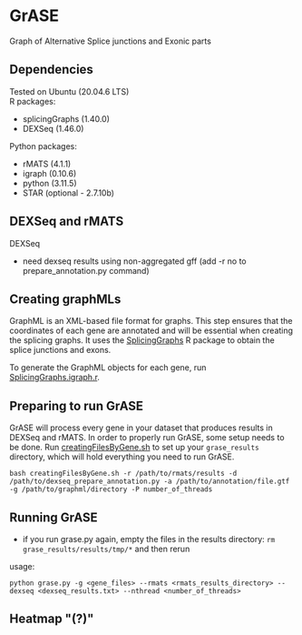 # GrASE
Graph of Alternative Splice junctions and Exonic parts

## Dependencies  
Tested on Ubuntu (20.04.6 LTS)  
R packages:  
* splicingGraphs (1.40.0)
* DEXSeq (1.46.0)

Python packages:  
* rMATS  (4.1.1)
* igraph (0.10.6)
* python (3.11.5)
* STAR   (optional - 2.7.10b)


## DEXSeq and rMATS
DEXSeq 
* need dexseq results using non-aggregated gff (add -r no to prepare_annotation.py command)

## Creating graphMLs
GraphML is an XML-based file format for graphs. This step ensures that the coordinates of each gene are annotated and will be essential when creating the splicing graphs. It uses the [SplicingGraphs](https://bioconductor.org/packages/release/bioc/html/SplicingGraphs.html) R package to obtain the splice junctions and exons.

To generate the GraphML objects for each gene, run [SplicingGraphs.igraph.r](SplicingGraphs.igraph.r).

## Preparing to run GrASE
GrASE will process every gene in your dataset that produces results in DEXSeq and rMATS. In order to properly run GrASE, some setup needs to be done. Run [creatingFilesByGene.sh](creatingFilesByGene.sh) to set up your `grase_results` directory, which will hold everything you need to run GrASE. 
```
bash creatingFilesByGene.sh -r /path/to/rmats/results -d /path/to/dexseq_prepare_annotation.py -a /path/to/annotation/file.gtf -g /path/to/graphml/directory -P number_of_threads
```

## Running GrASE

* if you run grase.py again, empty the files in the results directory: ```rm grase_results/results/tmp/*``` and then rerun

usage:
```
python grase.py -g <gene_files> --rmats <rmats_results_directory> --dexseq <dexseq_results.txt> --nthread <number_of_threads>
```

## Heatmap "(?)"
